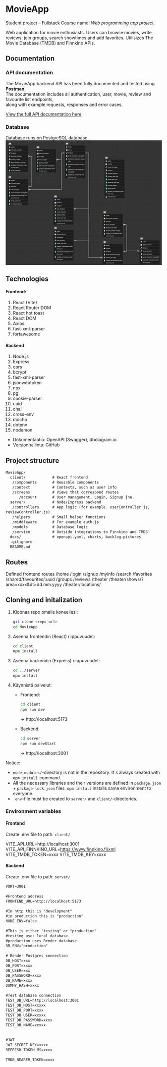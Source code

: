 # MovieApp
Student project – Fullstack
Course name: *Web programming app project*.

Web application for movie enthusiasts. 
Users can browse movies, write reviews, join groups, search showtimes and add favorites.
Utilisizes The Movie Database (TMDB) and Finnkino APIs.

## Documentation

### API documentation
The MovieApp backend API has been fully documented and tested using **Postman**.  
The documentation includes all authentication, user, movie, review and favourite list endpoints,  
along with example requests, responses and error cases.

[View the full API documentation here](https://documenter.getpostman.com/view/41009671/2sB3QKq9eq)

### Database
Database runs on PostgreSQL database. 
![Database diagram](docs/ERD.png)

## Technologies
#### Frontend:
<ol>
   <li>React (Vite)</li>
   <li>React Router DOM</li>
   <li>React hot toast</li>
   <li>React DOM</li>
   <li>Axios</li>
   <li>fast-xml-parser</li>
   <li>fortawesome</li>
</ol>

#### Backend
<ol>
   <li>Node.js</li>
   <li>Express</li>
   <li>cors</li>
   <li>bcrypt</li>
   <li>fast-xml-parser</li>
   <li>jsonwebtoken</li>
   <li>npx</li>
   <li>pg</li>
   <li>cookie-parser</li>
   <li>uuid</li>
   <li>chai</li>
   <li>cross-env</li>
   <li>mocha</li>
   <li>dotenv</li>
   <li>nodemon</li>
</ol>

- Dokumentaatio: OpenAPI (Swagger), dbdiagram.io
- Versionhallinta: GitHub

## Project structure
```
MovieApp/
  client/            # React frontend
   /components       # Reusable components
   /context          # Contexts, such as user info
   /screens          # Views that correspond routes
      /account       # User management, Login, Signup jne.
  server/            # Node/Express backend
   /controllers      # App logic (for example. userController.js, reviewController.js)
   /helpers          # Small helper functions
   /middleware       # For example auth.js
   /models           # Database logic
   /service          # Outside integrations to Finnkino and TMDB
  docs/              # openapi.yaml, charts, backlog-pictures
  .gitignore
  README.md
```

## Routes
Defined frontend routes
   /home
   /login
   /signup
   /myinfo
   /search
   /favorites
   /shared/favourites/:uuid
   /groups
   /reviews
   /theater
   /theater/shows/?area=xxxx&dt=dd.mm.yyyy
   /theater/locations/

## Cloning and initalization
1. Kloonaa repo omalle koneellesi:
   ```bash
   git clone <repo-url>
   cd MovieApp
   ```

2. Asenna frontendin (React) riippuvuudet:
   ```bash
   cd client
   npm install
   ```

3. Asenna backendin (Express) riippuvuudet:
   ```bash
   cd ../server
   npm install
   ```

4. Käynnistä palvelut:
   - Frontend:
     ```bash
     cd client
     npm run dev
     ```
     → http://localhost:5173

   - Backend:
     ```bash
     cd server
     npm run devStart
     ```
     → http://localhost:3001

Notice:
- `node_modules/`-directory is not in the repository. It´s always created with `npm install`-command.
- All the necessary libraries and their versions are defined in `package,json` + `package-lock.json` files. `npm install` installs same environment to everyone.
- `.env`-file must be created to `server/` and `client/`-directories.



### Environment variables
#### Frontend
Create .env file to path: `client/`

VITE_API_URL=http://localhost:3001
VITE_API_FINNKINO_URL=https://www.finnkino.fi/xml
VITE_TMDB_TOKEN=xxxx
VITE_TMDB_KEY=xxxx

#### Backend
Create .env file to path: `server/`
```
PORT=3001

#Frontend address
FRONTEND_URL=http://localhost:5173

#In http this is "development"
#in production this is "production"
NODE_ENV=false

#This is either "testing" or "production"
#testing uses local database.
#production uses Render database
DB_ENV="production"

# Render Postgres connection
DB_HOST=xxx
DB_PORT=xxxx
DB_USER=xxx
DB_PASSWORD=xxxx
DB_NAME=xxxx
DUMMY_HASH=xxxx

#Test database connection
TEST_DB_URL=http://localhost:3001
TEST_DB_HOST=xxxxx
TEST_DB_PORT=xxxx
TEST_DB_USER=xxxxx
TEST_DB_PASSWORD=xxxx
TEST_DB_NAME=xxxxx


#JWT
JWT_SECRET_KEY=xxxx
REFRESH_TOKEN_MS=xxxx

TMDB_BEARER_TOKEN=xxxx
```

